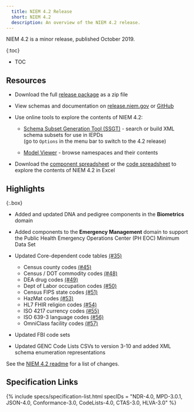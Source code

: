 ```yaml
---
  title: NIEM 4.2 Release
  short: NIEM 4.2
  description: An overview of the NIEM 4.2 release.
---
```


NIEM 4.2 is a minor release, published October 2019.

{:toc}
- TOC

## Resources

- Download the full [release package](https://github.com/NIEM/NIEM-Releases/archive/niem-4.2.zip) as a zip file

- View schemas and documentation on [release.niem.gov](https://release.niem.gov/niem/4.2) or [GitHub](https://github.com/NIEM/NIEM-Releases/tree/niem-4.2)

- Use online tools to explore the contents of NIEM 4.2:

  - [Schema Subset Generation Tool (SSGT)](https://tools.niem.gov/niemtools/ssgt/index.iepd) - search or build XML schema subsets for use in IEPDs
    <br/><span class="text-muted">(go to `Options` in the menu bar to switch to the 4.2 release)</span>

  - [Model Viewer](https://niem.github.io/model/) - browse namespaces and their contents

- Download the [component spreadsheet](https://release.niem.gov/niem/4.2/niem-4.2.xlsx) or the [code spreadsheet](https://release.niem.gov/niem/4.2/niem-4.2-codes.xlsx) to explore the contents of NIEM 4.2 in Excel

## Highlights

{:.box}
- Added and updated DNA and pedigree components in the **Biometrics** domain

- Added components to the **Emergency Management** domain to support the Public Health Emergency Operations Center (PH EOC) Minimum Data Set

- Updated Core-dependent code tables [(#35)](https://github.com/NIEM/NIEM-Releases/issues/35)
  - Census county codes [(#45)](https://github.com/NIEM/NIEM-Releases/issues/45)
  - Census / DOT commodity codes [(#48)](https://github.com/NIEM/NIEM-Releases/issues/48)
  - DEA drug codes [(#49)](https://github.com/NIEM/NIEM-Releases/issues/49)
  - Dept of Labor occupation codes [(#50)](https://github.com/NIEM/NIEM-Releases/issues/50)
  - Census FIPS state codes [(#51)](https://github.com/NIEM/NIEM-Releases/issues/51)
  - HazMat codes [(#53)](https://github.com/NIEM/NIEM-Releases/issues/53)
  - HL7 FHIR religion codes [(#54)](https://github.com/NIEM/NIEM-Releases/issues/54)
  - ISO 4217 currency codes [(#55)](https://github.com/NIEM/NIEM-Releases/issues/55)
  - ISO 639-3 language codes [(#56)](https://github.com/NIEM/NIEM-Releases/issues/56)
  - OmniClass facility codes [(#57)](https://github.com/NIEM/NIEM-Releases/issues/57)

- Updated FBI code sets

- Updated GENC Code Lists CSVs to version 3-10 and added XML schema enumeration representations

See the [NIEM 4.2 readme](https://github.com/NIEM/NIEM-Releases/blob/niem-4.2/README.md) for a list of changes.

## Specification Links

{% include specs/specification-list.html specIDs = "NDR-4.0, MPD-3.0.1, JSON-4.0, Conformance-3.0, CodeLists-4.0, CTAS-3.0, HLVA-3.0" %}
